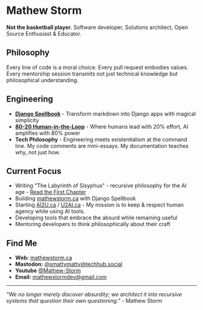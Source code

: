 # Mathew Storm

**Not the basketball player.** Software developer, Solutions architect, Open Source Enthusiast & Educator.

## Philosophy

Every line of code is a moral choice. Every pull request embodies values. Every mentorship session transmits not just technical knowledge but philosophical understanding.

## Engineering

- **[Django Spellbook](https://django-spellbook.org/)** - Transform markdown into Django apps with magical simplicity
- **[80-20 Human-in-the-Loop](https://github.com/80-20-Human-In-The-Loop/Community/wiki)** - Where humans lead with 20% effort, AI amplifies with 80% power
- **Tech Philosophy** - Engineering meets existentialism at the command line. My code comments are mini-essays. My documentation teaches why, not just how.

## Current Focus

- Writing "The Labyrinth of Sisyphus" - recursive philosophy for the AI age - [Read the First Chapter](https://mathewstorm.ca/philo/book/Chapter%201%20-%20The%20Arrival/)
- Building [mathewstorm.ca](https://mathewstorm.ca) with Django Spellbook
- Starting [AI2U.ca](https://ai2u.ca) / [U2AI.ca](https://u2ai.ca) - My mission is to keep & respect human agency while using AI tools. 
- Developing tools that embrace the absurd while remaining useful
- Mentoring developers to think philosophically about their craft

## Find Me

- **Web:** [mathewstorm.ca](https://mathewstorm.ca)
- **Mastodon:** [@smattymatty@techhub.social](https://techhub.social/@smattymatty)
- **Youtube** [@Mathew-Storm](https://www.youtube.com/@Mathew-Storm/)
- **Email:** mathewstormdev@gmail.com

---
*"We no longer merely discover absurdity; we architect it into recursive systems that question their own questioning."* - Mathew Storm

